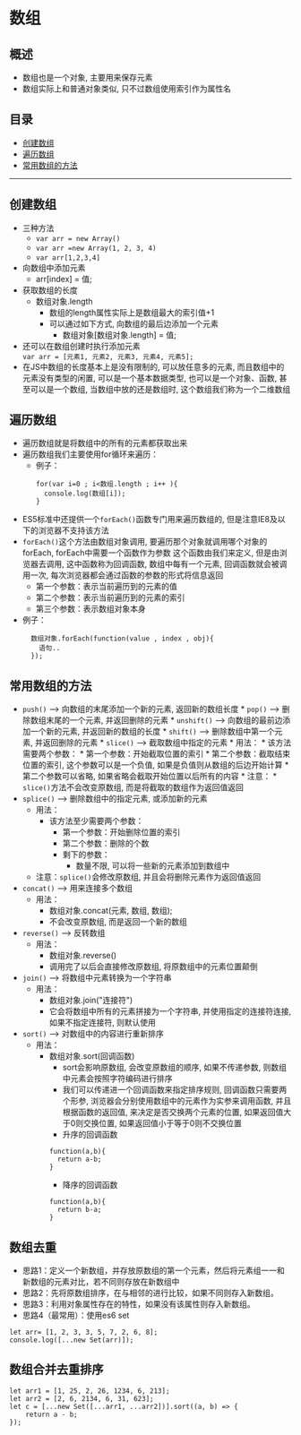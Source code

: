 # 数组
## 概述
* 数组也是一个对象, 主要用来保存元素
* 数组实际上和普通对象类似, 只不过数组使用索引作为属性名
## 目录
* [创建数组](#创建数组)
* [遍历数组](#遍历数组)
* [常用数组的方法](#常用数组的方法)
***

## 创建数组
* 三种方法
  * `var arr = new Array()`
  * `var arr =new Array(1, 2, 3, 4)`
  * `var arr[1,2,3,4]`
* 向数组中添加元素
  * arr[index] = 值;
* 获取数组的长度
  * 数组对象.length
    * 数组的length属性实际上是数组最大的索引值+1
    * 可以通过如下方式, 向数组的最后边添加一个元素
      * 数组对象[数组对象.length] = 值;
* 还可以在数组创建时执行添加元素             
  `var arr = [元素1, 元素2, 元素3, 元素4, 元素5];`
* 在JS中数组的长度基本上是没有限制的, 可以放任意多的元素, 
  而且数组中的元素没有类型的闲置, 可以是一个基本数据类型, 也可以是一个对象、函数, 
  甚至可以是一个数组, 当数组中放的还是数组时, 这个数组我们称为一个二维数组
## 遍历数组
  * 遍历数组就是将数组中的所有的元素都获取出来
  * 遍历数组我们主要使用for循环来遍历：
    * 例子：
      ```
      for(var i=0 ; i<数组.length ; i++ ){
        console.log(数组[i]);
      }
      ```
  * ES5标准中还提供一个`forEach()`函数专门用来遍历数组的, 但是注意IE8及以下的浏览器不支持该方法
  * `forEach()`这个方法由数组对象调用, 要遍历那个对象就调用哪个对象的forEach, forEach中需要一个函数作为参数
    这个函数由我们来定义, 但是由浏览器去调用, 这中函数称为回调函数, 
      数组中每有一个元素, 回调函数就会被调用一次, 每次浏览器都会通过函数的参数的形式将信息返回
      * 第一个参数：表示当前遍历到的元素的值
      * 第二个参数：表示当前遍历到的元素的索引
      * 第三个参数：表示数组对象本身
  * 例子：
    ```
      数组对象.forEach(function(value , index , obj){
        语句..
      });
    ```
## 常用数组的方法
* `push()` --> 向数组的末尾添加一个新的元素, 返回新的数组长度
		* `pop()` --> 删除数组末尾的一个元素, 并返回删除的元素
		* `unshift()` --> 向数组的最前边添加一个新的元素, 并返回新的数组的长度
		* `shift()` --> 删除数组中第一个元素, 并返回删除的元素
		* `slice()` --> 截取数组中指定的元素
			* 用法：
				* 该方法需要两个参数：
					* 第一个参数：开始截取位置的索引
					* 第二个参数：截取结束位置的索引, 这个参数可以是一个负值, 如果是负值则从数组的后边开始计算
						* 第二个参数可以省略, 如果省略会截取开始位置以后所有的内容
			* 注意：
				* `slice()`方法不会改变原数组, 而是将截取的数组作为返回值返回
* `splice()` --> 删除数组中的指定元素, 或添加新的元素
  * 用法：
    * 该方法至少需要两个参数：
      * 第一个参数：开始删除位置的索引
      * 第二个参数：删除的个数
      * 剩下的参数：
        * 数量不限, 可以将一些新的元素添加到数组中
  * 注意：`splice()`会修改原数组, 并且会将删除元素作为返回值返回
* `concat()` --> 用来连接多个数组
  * 用法：
    * 数组对象.concat(元素, 数组, 数组);
    * 不会改变原数组, 而是返回一个新的数组
* `reverse()` --> 反转数组
  * 用法：
    * 数组对象.reverse()
    * 调用完了以后会直接修改原数组, 将原数组中的元素位置颠倒
* `join()` --> 将数组中元素转换为一个字符串
  * 用法：
    * 数组对象.join("连接符")
    * 它会将数组中所有的元素拼接为一个字符串, 并使用指定的连接符连接, 如果不指定连接符, 则默认使用
* `sort()` --> 对数组中的内容进行重新排序
  * 用法：
    * 数组对象.sort(回调函数)
      * sort会影响原数组, 会改变原数组的顺序, 如果不传递参数, 则数组中元素会按照字符编码进行排序
      * 我们可以传递进一个回调函数来指定排序规则, 
        回调函数只需要两个形参, 浏览器会分别使用数组中的元素作为实参来调用函数, 
        并且根据函数的返回值, 来决定是否交换两个元素的位置, 
        如果返回值大于0则交换位置, 如果返回值小于等于0则不交换位置
      * 升序的回调函数
      ```
      function(a,b){
        return a-b;
      }
      ```
      * 降序的回调函数
      ```
      function(a,b){
        return b-a;
      }
      ```
## 数组去重
* 思路1：定义一个新数组，并存放原数组的第一个元素，然后将元素组一一和新数组的元素对比，若不同则存放在新数组中
* 思路2：先将原数组排序，在与相邻的进行比较，如果不同则存入新数组。
* 思路3：利用对象属性存在的特性，如果没有该属性则存入新数组。
* 思路4（最常用）：使用es6 set
```
let arr= [1, 2, 3, 3, 5, 7, 2, 6, 8];
console.log([...new Set(arr)]);
```
## 数组合并去重排序
```
let arr1 = [1, 25, 2, 26, 1234, 6, 213];
let arr2 = [2, 6, 2134, 6, 31, 623];
let c = [...new Set([...arr1, ...arr2])].sort((a, b) => {
	return a - b;
});
```
      
      
      
      
      
      
      
      
      
      
      
      
      
      
      
      
      
      
      